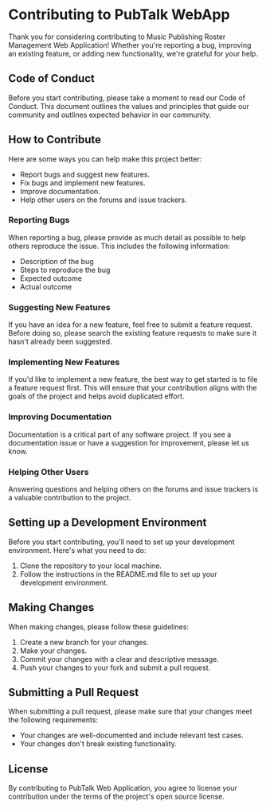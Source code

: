 # Contributing to PubTalk WebApp
Thank you for considering contributing to Music Publishing Roster Management Web Application! Whether you're reporting a bug, improving an existing feature, or adding new functionality, we're grateful for your help.

## Code of Conduct
Before you start contributing, please take a moment to read our Code of Conduct. This document outlines the values and principles that guide our community and outlines expected behavior in our community.

## How to Contribute
Here are some ways you can help make this project better:

* Report bugs and suggest new features.
* Fix bugs and implement new features.
* Improve documentation.
* Help other users on the forums and issue trackers.

### Reporting Bugs
When reporting a bug, please provide as much detail as possible to help others reproduce the issue. This includes the following information:

* Description of the bug
* Steps to reproduce the bug
* Expected outcome
* Actual outcome

### Suggesting New Features
If you have an idea for a new feature, feel free to submit a feature request. Before doing so, please search the existing feature requests to make sure it hasn't already been suggested.

### Implementing New Features
If you'd like to implement a new feature, the best way to get started is to file a feature request first. This will ensure that your contribution aligns with the goals of the project and helps avoid duplicated effort.

### Improving Documentation
Documentation is a critical part of any software project. If you see a documentation issue or have a suggestion for improvement, please let us know.

### Helping Other Users
Answering questions and helping others on the forums and issue trackers is a valuable contribution to the project.

## Setting up a Development Environment
Before you start contributing, you'll need to set up your development environment. Here's what you need to do:

1. Clone the repository to your local machine.
2. Follow the instructions in the README.md file to set up your development environment.

## Making Changes
When making changes, please follow these guidelines:

1. Create a new branch for your changes.
2. Make your changes.
3. Commit your changes with a clear and descriptive message.
4. Push your changes to your fork and submit a pull request.

## Submitting a Pull Request
When submitting a pull request, please make sure that your changes meet the following requirements:

* Your changes are well-documented and include relevant test cases.
* Your changes don't break existing functionality.

## License
By contributing to PubTalk Web Application, you agree to license your contribution under the terms of the project's open source license.
